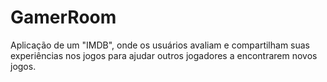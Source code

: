 # GamerRoom
Aplicação de um "IMDB", onde os usuários avaliam e compartilham suas experiências nos jogos para ajudar outros jogadores a encontrarem novos jogos.

